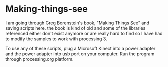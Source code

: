 # Making-things-see
I am going through Greg Borenstein's book, "Making Things See" and saving scripts here.
the book is kind of old and some of the libraries referenced either don't exist anymore or are really hard to find so I have had to modify the samples to work with processing 3. 

To use any of these scripts, plug a Microsoft Kinect into a power adapter and the power adapter into usb port on your computer. Run the program through processing.org platform. 

